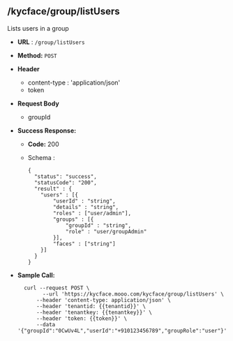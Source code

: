 ## /kycface/group/listUsers

Lists users in a group

* **URL** : `/group/listUsers`
  
* **Method:** `POST`

* **Header**
	
	- content-type : 'application/json'
	- token
	
* **Request Body**
	- groupId	
	  
* **Success Response:**

  * **Code:** 200 <br />
  * Schema : 
		
			
		{
		  "status": "success",
		  "statusCode": "200",
		  "result" : {
		  	"users" : [{
				"userId" : "string",
				"details" : "string",
				"roles" : ["user/admin"],
				"groups" : [{
					"groupId" : "string",
					"role" : "user/groupAdmin"
				}],
				"faces" : ["string"]
			}]
		  }
		}
		
	

* **Sample Call:**

   	
    	curl --request POST \
  			  --url 'https://kycface.mooo.com/kycface/group/listUsers' \
            --header 'content-type: application/json' \
            --header 'tenantid: {{tenantid}}' \
            --header 'tenantkey: {{tenantkey}}' \
            --header 'token: {{token}}' \
            --data '{"groupId":"0CwUv4L","userId":"+910123456789","groupRole":"user"}'
    	
    	
